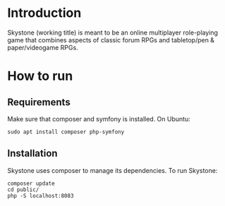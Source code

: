 # Introduction
Skystone (working title) is meant to be an online multiplayer role-playing game that combines aspects of classic forum RPGs and tabletop/pen & paper/videogame RPGs.

# How to run
## Requirements
Make sure that composer and symfony is installed.
On Ubuntu:

    sudo apt install composer php-symfony

## Installation
Skystone uses composer to manage its dependencies.
To run Skystone:

    composer update
    cd public/
    php -S localhost:8083

